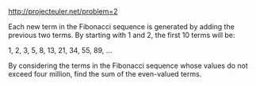http://projecteuler.net/problem=2

Each new term in the Fibonacci sequence is generated by adding the previous
two terms. By starting with 1 and 2, the first 10 terms will be:

1, 2, 3, 5, 8, 13, 21, 34, 55, 89, ...

By considering the terms in the Fibonacci sequence whose values do not exceed
four million, find the sum of the even-valued terms.
